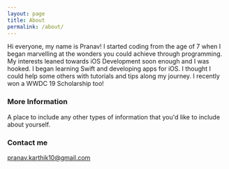 ```yaml
---
layout: page
title: About
permalink: /about/
---
```


Hi everyone, my name is Pranav! I started coding from the age of 7 when I began marvelling at the wonders you could achieve through programming. My interests leaned towards iOS Development soon enough and I was hooked. I began learning Swift and developing apps for iOS. I thought I could help some others with tutorials and tips along my journey. I recently won a WWDC 19 Scholarship too!

### More Information

A place to include any other types of information that you'd like to include about yourself.

### Contact me

[pranav.karthik10@gmail.com](mailto:pranav.karthik10@gmail.com)
